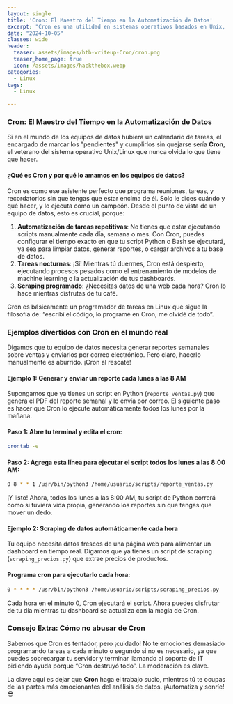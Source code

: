 ```yaml
---
layout: single
title: 'Cron: El Maestro del Tiempo en la Automatización de Datos'
excerpt: "Cron es una utilidad en sistemas operativos basados en Unix, como Linux, que se utiliza para automatizar la ejecución de tareas repetitivas en intervalos específicos de tiempo. Estas tareas, conocidas como jobs, pueden ser comandos o scripts que se programan para ejecutarse a intervalos regulares, como cada minuto, hora, día, semana o mes. El servicio cron se ejecuta en segundo plano y verifica si hay tareas programadas para ejecutarse en el momento correspondiente"
date: "2024-10-05"
classes: wide
header:
  teaser: assets/images/htb-writeup-Cron/cron.png
  teaser_home_page: true
  icon: /assets/images/hackthebox.webp
categories:
  - Linux
tags:  
  - Linux

---
```


### **Cron: El Maestro del Tiempo en la Automatización de Datos**

Si en el mundo de los equipos de datos hubiera un calendario de tareas, el encargado de marcar los "pendientes" y cumplirlos sin quejarse sería **Cron**, el veterano del sistema operativo Unix/Linux que nunca olvida lo que tiene que hacer.

#### **¿Qué es Cron y por qué lo amamos en los equipos de datos?**

Cron es como ese asistente perfecto que programa reuniones, tareas, y recordatorios sin que tengas que estar encima de él. Solo le dices cuándo y qué hacer, y lo ejecuta como un campeón. Desde el punto de vista de un equipo de datos, esto es crucial, porque:

1. **Automatización de tareas repetitivas**: No tienes que estar ejecutando scripts manualmente cada día, semana o mes. Con Cron, puedes configurar el tiempo exacto en que tu script Python o Bash se ejecutará, ya sea para limpiar datos, generar reportes, o cargar archivos a tu base de datos.
2. **Tareas nocturnas**: ¡Sí! Mientras tú duermes, Cron está despierto, ejecutando procesos pesados como el entrenamiento de modelos de machine learning o la actualización de tus dashboards.
3. **Scraping programado**: ¿Necesitas datos de una web cada hora? Cron lo hace mientras disfrutas de tu café.

Cron es básicamente un programador de tareas en Linux que sigue la filosofía de: “escribí el código, lo programé en Cron, me olvidé de todo”.

### **Ejemplos divertidos con Cron en el mundo real**

Digamos que tu equipo de datos necesita generar reportes semanales sobre ventas y enviarlos por correo electrónico. Pero claro, hacerlo manualmente es aburrido. ¡Cron al rescate!

#### **Ejemplo 1: Generar y enviar un reporte cada lunes a las 8 AM**

Supongamos que ya tienes un script en Python (`reporte_ventas.py`) que genera el PDF del reporte semanal y lo envía por correo. El siguiente paso es hacer que Cron lo ejecute automáticamente todos los lunes por la mañana.

#### Paso 1: Abre tu terminal y edita el cron:
```bash
crontab -e
```

#### Paso 2: Agrega esta línea para ejecutar el script todos los lunes a las 8:00 AM:
```bash
0 8 * * 1 /usr/bin/python3 /home/usuario/scripts/reporte_ventas.py
```

¡Y listo! Ahora, todos los lunes a las 8:00 AM, tu script de Python correrá como si tuviera vida propia, generando los reportes sin que tengas que mover un dedo.

#### **Ejemplo 2: Scraping de datos automáticamente cada hora**

Tu equipo necesita datos frescos de una página web para alimentar un dashboard en tiempo real. Digamos que ya tienes un script de scraping (`scraping_precios.py`) que extrae precios de productos.

#### Programa cron para ejecutarlo cada hora:
```bash
0 * * * * /usr/bin/python3 /home/usuario/scripts/scraping_precios.py
```

Cada hora en el minuto 0, Cron ejecutará el script. Ahora puedes disfrutar de tu día mientras tu dashboard se actualiza con la magia de Cron.

### **Consejo Extra: Cómo no abusar de Cron**

Sabemos que Cron es tentador, pero ¡cuidado! No te emociones demasiado programando tareas a cada minuto o segundo si no es necesario, ya que puedes sobrecargar tu servidor y terminar llamando al soporte de IT pidiendo ayuda porque “Cron destruyó todo”. La moderación es clave.

La clave aquí es dejar que **Cron** haga el trabajo sucio, mientras tú te ocupas de las partes más emocionantes del análisis de datos. ¡Automatiza y sonríe! 😎
